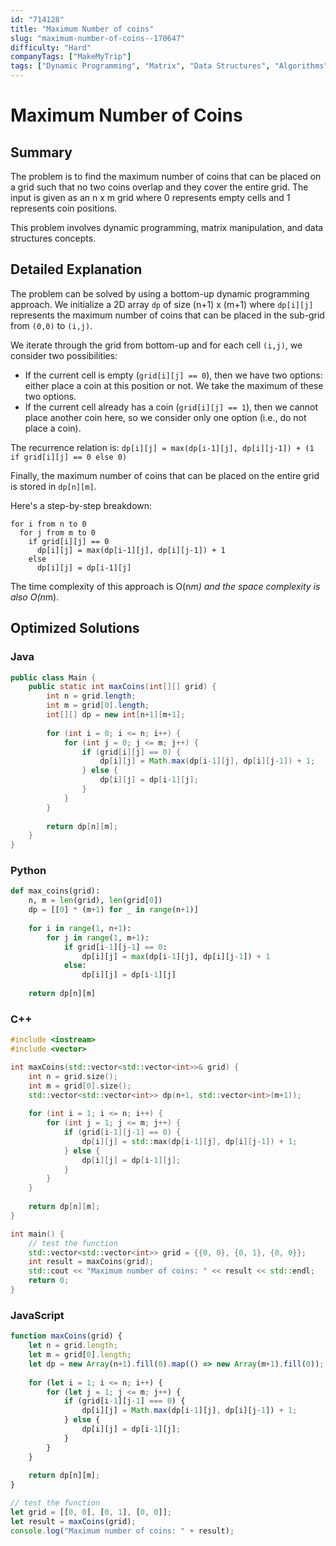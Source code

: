 ```yaml
---
id: "714128"
title: "Maximum Number of coins"
slug: "maximum-number-of-coins--170647"
difficulty: "Hard"
companyTags: ["MakeMyTrip"]
tags: ["Dynamic Programming", "Matrix", "Data Structures", "Algorithms"]
---
```


**Maximum Number of Coins**
================================

## Summary
The problem is to find the maximum number of coins that can be placed on a grid such that no two coins overlap and they cover the entire grid. The input is given as an n x m grid where 0 represents empty cells and 1 represents coin positions.

This problem involves dynamic programming, matrix manipulation, and data structures concepts.

## Detailed Explanation
The problem can be solved by using a bottom-up dynamic programming approach. We initialize a 2D array `dp` of size (n+1) x (m+1) where `dp[i][j]` represents the maximum number of coins that can be placed in the sub-grid from `(0,0)` to `(i,j)`.

We iterate through the grid from bottom-up and for each cell `(i,j)`, we consider two possibilities:
- If the current cell is empty (`grid[i][j] == 0`), then we have two options: either place a coin at this position or not. We take the maximum of these two options.
- If the current cell already has a coin (`grid[i][j] == 1`), then we cannot place another coin here, so we consider only one option (i.e., do not place a coin).

The recurrence relation is: `dp[i][j] = max(dp[i-1][j], dp[i][j-1]) + (1 if grid[i][j] == 0 else 0)`

Finally, the maximum number of coins that can be placed on the entire grid is stored in `dp[n][m]`.

Here's a step-by-step breakdown:
```
for i from n to 0
  for j from m to 0
    if grid[i][j] == 0
      dp[i][j] = max(dp[i-1][j], dp[i][j-1]) + 1
    else
      dp[i][j] = dp[i-1][j]
```
The time complexity of this approach is O(n*m) and the space complexity is also O(n*m).

## Optimized Solutions

### Java
```java
public class Main {
    public static int maxCoins(int[][] grid) {
        int n = grid.length;
        int m = grid[0].length;
        int[][] dp = new int[n+1][m+1];
        
        for (int i = 0; i <= n; i++) {
            for (int j = 0; j <= m; j++) {
                if (grid[i][j] == 0) {
                    dp[i][j] = Math.max(dp[i-1][j], dp[i][j-1]) + 1;
                } else {
                    dp[i][j] = dp[i-1][j];
                }
            }
        }
        
        return dp[n][m];
    }
}
```

### Python
```python
def max_coins(grid):
    n, m = len(grid), len(grid[0])
    dp = [[0] * (m+1) for _ in range(n+1)]
    
    for i in range(1, n+1):
        for j in range(1, m+1):
            if grid[i-1][j-1] == 0:
                dp[i][j] = max(dp[i-1][j], dp[i][j-1]) + 1
            else:
                dp[i][j] = dp[i-1][j]
    
    return dp[n][m]
```

### C++
```cpp
#include <iostream>
#include <vector>

int maxCoins(std::vector<std::vector<int>>& grid) {
    int n = grid.size();
    int m = grid[0].size();
    std::vector<std::vector<int>> dp(n+1, std::vector<int>(m+1));
    
    for (int i = 1; i <= n; i++) {
        for (int j = 1; j <= m; j++) {
            if (grid[i-1][j-1] == 0) {
                dp[i][j] = std::max(dp[i-1][j], dp[i][j-1]) + 1;
            } else {
                dp[i][j] = dp[i-1][j];
            }
        }
    }
    
    return dp[n][m];
}

int main() {
    // test the function
    std::vector<std::vector<int>> grid = {{0, 0}, {0, 1}, {0, 0}};
    int result = maxCoins(grid);
    std::cout << "Maximum number of coins: " << result << std::endl;
    return 0;
}
```

### JavaScript
```javascript
function maxCoins(grid) {
    let n = grid.length;
    let m = grid[0].length;
    let dp = new Array(n+1).fill(0).map(() => new Array(m+1).fill(0));
    
    for (let i = 1; i <= n; i++) {
        for (let j = 1; j <= m; j++) {
            if (grid[i-1][j-1] === 0) {
                dp[i][j] = Math.max(dp[i-1][j], dp[i][j-1]) + 1;
            } else {
                dp[i][j] = dp[i-1][j];
            }
        }
    }
    
    return dp[n][m];
}

// test the function
let grid = [[0, 0], [0, 1], [0, 0]];
let result = maxCoins(grid);
console.log("Maximum number of coins: " + result);
```